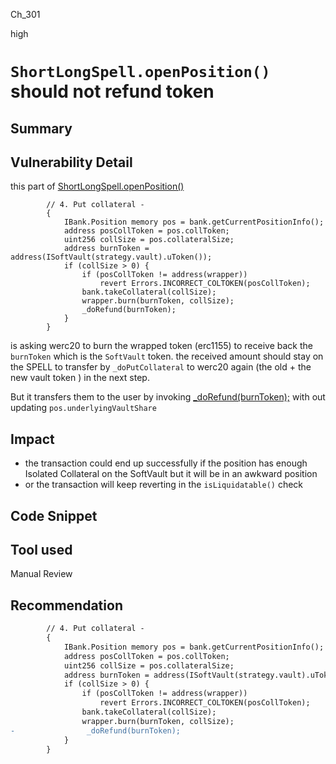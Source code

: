 Ch_301

high

# `ShortLongSpell.openPosition()` should not refund token

## Summary

## Vulnerability Detail
this part of [ShortLongSpell.openPosition()](https://github.com/sherlock-audit/2023-04-blueberry/blob/main/blueberry-core/contracts/spell/ShortLongSpell.sol#LL128C1-L141C10)
```solidity
        // 4. Put collateral -
        {
            IBank.Position memory pos = bank.getCurrentPositionInfo();
            address posCollToken = pos.collToken;
            uint256 collSize = pos.collateralSize;
            address burnToken = address(ISoftVault(strategy.vault).uToken());
            if (collSize > 0) {
                if (posCollToken != address(wrapper))
                    revert Errors.INCORRECT_COLTOKEN(posCollToken);
                bank.takeCollateral(collSize);
                wrapper.burn(burnToken, collSize);
                _doRefund(burnToken);
            }
        }
```
is asking werc20 to burn the wrapped token (erc1155)  to receive back the `burnToken` which is the `SoftVault` token. the received amount should stay on the SPELL to transfer by `_doPutCollateral` to werc20 again (the old + the new vault token ) in the next step.

But it transfers them to the user by invoking [ _doRefund(burnToken);](https://github.com/sherlock-audit/2023-04-blueberry/blob/main/blueberry-core/contracts/spell/ShortLongSpell.sol#L139) with out updating `pos.underlyingVaultShare`

## Impact
- the transaction could end up successfully if the position has enough Isolated Collateral on the SoftVault but it will be in an awkward position  
- or the transaction will keep reverting in the `isLiquidatable()` check 

## Code Snippet

## Tool used

Manual Review

## Recommendation
```diff
        // 4. Put collateral -
        {
            IBank.Position memory pos = bank.getCurrentPositionInfo();
            address posCollToken = pos.collToken;
            uint256 collSize = pos.collateralSize;
            address burnToken = address(ISoftVault(strategy.vault).uToken());
            if (collSize > 0) {
                if (posCollToken != address(wrapper))
                    revert Errors.INCORRECT_COLTOKEN(posCollToken);
                bank.takeCollateral(collSize);
                wrapper.burn(burnToken, collSize);
-                _doRefund(burnToken);
            }
        }
```